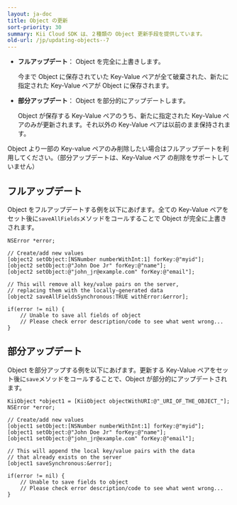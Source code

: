 ```yaml
---
layout: ja-doc
title: Object の更新
sort-priority: 30
summary: Kii Cloud SDK は、２種類の Object 更新手段を提供しています。
old-url: /jp/updating-objects--7
---
```

* **フルアップデート**： Object を完全に上書きします。

    今まで Object に保存されていた&nbsp;Key-Value ペアが全て破棄された、新たに指定された Key-Value ペアが Object に保存されます。
* **部分アップデート**： Object を部分的にアップデートします。

    Object が保存する Key-Value ペアのうち、新たに指定された Key-Value ペアのみが更新されます。それ以外の Key-Value ペアは以前のまま保持されます。

Object より一部の Key-value ペアのみ削除したい場合はフルアップデートを利用してください。（部分アップデートは、Key-Value ペア の削除をサポートしていません）

## フルアップデート

Object をフルアップデートする例を以下にあげます。全ての Key-Value ペアをセット後に`saveAllFields`メソッドをコールすることで Object が完全に上書きされます。

```objc
NSError *error;

// Create/add new values
[object2 setObject:[NSNumber numberWithInt:1] forKey:@"myid"];
[object2 setObject:@"John Doe Jr" forKey:@"name"];
[object2 setObject:@"john_jr@example.com" forKey:@"email"];

// This will remove all key/value pairs on the server,
// replacing them with the locally-generated data
[object2 saveAllFieldsSynchronous:TRUE withError:&error];

if(error != nil) {
    // Unable to save all fields of object
    // Please check error description/code to see what went wrong...
}
```

## 部分アップデート

Object を部分アップする例を以下にあげます。更新する Key-Value ペアをセット後に`save`メソッドをコールすることで、Object が部分的にアップデートされます。

```objc
KiiObject *object1 = [KiiObject objectWithURI:@"_URI_OF_THE_OBJECT_"];
NSError *error;

// Create/add new values
[object1 setObject:[NSNumber numberWithInt:1] forKey:@"myid"];
[object1 setObject:@"John Doe Jr" forKey:@"name"];
[object1 setObject:@"john_jr@example.com" forKey:@"email"];

// This will append the local key/value pairs with the data
// that already exists on the server
[object1 saveSynchronous:&error];

if(error != nil) {
    // Unable to save fields to object
    // Please check error description/code to see what went wrong...
}
```

